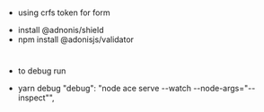 # #########################
* using crfs token for form
- install @adnonis/shield
- npm install @adonisjs/validator

# #########################
* to debug run
- yarn debug
"debug": "node ace serve --watch --node-args=\"--inspect\"",
